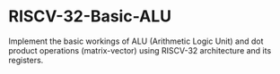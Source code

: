 # RISCV-32-Basic-ALU

Implement the basic workings of ALU (Arithmetic Logic Unit) and dot product operations (matrix-vector) using RISCV-32 architecture and its registers.

